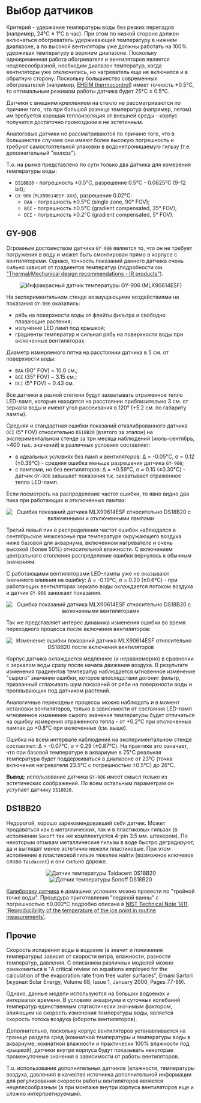 # Выбор датчиков

Критерий - удержание температуры воды без резких перепадов (например, 24°C ± 1°C в час). При этом по низкой стороне должен включаться обогреватель удерживающий температуру в нижнем диапазоне, а по высокой вентиляторы уже должны работать на 100% удерживая температуру в верхнем диапазоне. Поскольку одновременная работа обогревателя и вентиляторов является нецелесообразной, необходим диапазон температур, когда вентиляторы уже отключились, но нагреватель еще не включился и в обратную сторону. Поскольку большинство современных обогревателей (например, [EHEIM thermocontrol](https://eheim.com/en_GB/aquatics/technology/aquarium-heaters/thermocontrol-e/thermocontrol-e-100)) имеет точность ±0.5°C, то оптимальным режимом работы датчика будет 25°C ± 0.5°C.

Датчики с внешним креплением на стекло не рассматриваются по причине того, что при большой разнице температур (например, летом) им требуется хорошая теплоизоляция от внешней среды - корпус получится достаточно громоздким и не эстетичным.

Аналоговые датчики не рассматриваются по причине того, что в большинстве случаев они имеют более высокую погрешность и требуют самостоятельной упаковки в водонепроницаемую гильзу (т.е. дополнительный "колхоз").

Т.о. на рынке представлено по сути только два датчика для измерения температуры воды:

* `DS18B20` - погрешность ±0.5°C, разрешение 0.5°C - 0.0625°C (9-12 bit);
* `GY-906` (`MLX90614ESF-XXX`), разрешение 0.02°C:
  * `BAA` - погрешность ±0.5°C (single zone, 90° FOV);
  * `BCC` - погрешность ±0.5°C (gradient compensated, 35° FOV);
  * `DCI` - погрешность ±0.2°C (gradient compensated, 5° FOV).

## GY-906

Огромным достоинством датчика `GY-906` является то, что он не требует погружения в воду и может быть смонтирован прямо в корпусе с вентиляторами. Однако, точность показаний данного датчика очень сильно зависит от градиентов температур (подробности см. ["Thermal/Mechanical design recommendations - IR products"](https://www.melexis.com/en/documents/documentation/application-notes/application-note-thermal-mechanical-design-recommendations-ir-products)).

<p align='center'>
<img src='https://user-images.githubusercontent.com/802583/176477094-f5bf7147-70e4-43d1-a71e-466fc770dcf4.jpg' alt='Инфракрасный датчик температуры GY-906 (MLX90614ESF)' title='Инфракрасный датчик температуры GY-906 (MLX90614ESF)'>
</p>

На экспериментальном стенде возмущающими воздействиями на показания `GY-906` оказались:

* рябь на поверхности воды от флейты фильтра и свободно плавающие растения;
* излучение LED ламп под крышкой;
* градиенты температур и сильная рябь на поверхности воды при включенных вентиляторах.

Диаметр измеряемого пятна на расстоянии датчика в 5 см. от поверхности воды:

* `BAA` (90° FOV) ~ 10.0 см.;
* `BCC` (35° FOV) ~ 3.15 см.;
* `DCI` (5° FOV)  ~ 0.43 см.

Все датчики в разной степени будут захватывать отраженное тепло LED-ламп, которые находятся на расстоянии приблизительно 3 см. от зеркала воды и имеют угол рассеивания в 120° (+5.2 см. по габариту лампы).

Средняя и стандартная ошибки показаний откалиброванного датчика `DCI` (5° FOV) относительно `DS18B20` (взятого за эталон) на экспериментальном стенде за три месяца наблюдений (июль-сентябрь, ~400 тыс. значений) в различных условиях составляет:

* в идеальных условиях без ламп и вентиляторов: Δ = -0.05°C, σ = 0.12 (±0.36°C) - средняя ошибка меньше разрешения датчика `GY-906`;
* с лампами, но без вентиляторов: Δ = +0.59°C, σ = 0.10 (±0.30°C) - датчик `GY-906` завышает показания т.к. захватывает отраженное тепло LED-ламп.

Если посмотреть на распределение частот ошибки, то явно видно два пика при работающих и отключенных лампах:

<p align='center'>
<img src='https://user-images.githubusercontent.com/802583/193416302-1094a08d-c19b-4fe7-85d5-1e8db1934f38.png' alt='Ошибка показаний датчика MLX90614ESF относительно DS18B20 с включенными и отключенными лампами' title='Ошибка показаний датчика MLX90614ESF относительно DS18B20 с включенными и отключенными лампами'>
</p>

Третий левый пик в распределении частот ошибок наблюдался в сентябрьское межсезонье при температуре окружающего воздуха ниже базовой для аквариума, включенном нагревателе и очень высокой (более 50%) относительной влажности. С включением центрального отопления распределение ошибки вернулось к обычным значениям.

С работающими вентиляторами LED-лампы уже не оказывают значимого влияния на ошибку: Δ = -0.19°C, σ = 0.20 (±0.6°C) - при работающих вентиляторах зеркало воды охлаждается потоком воздуха и датчик `GY-906` занижает показания.

<p align='center'>
<img src='https://user-images.githubusercontent.com/802583/193419477-05bb6db1-d814-4b8c-9033-8a739bb2c6c4.png' alt='Ошибка показаний датчика MLX90614ESF относительно DS18B20 с включенными вентиляторами' title='Ошибка показаний датчика MLX90614ESF относительно DS18B20 с включенными вентиляторами'>
</p>

Так же представляет интерес динамика изменения ошибки во время переходного процесса после включения вентиляторов:

<p align='center'>
<img src='https://user-images.githubusercontent.com/802583/193423167-d99b82a1-4650-499b-9052-245b11cf4923.png' alt='Изменение ошибки показаний датчика MLX90614ESF относительно DS18B20 после включения вентиляторов' title='Изменение ошибки показаний датчика MLX90614ESF относительно DS18B20 после включения вентиляторов'>
</p>

Корпус датчика охлаждается медленнее (и неравномерно) в сравнении с зеркалом воды сразу после начала движения воздуха. В результате изменения градиентов температур наблюдается мгновенное изменение "сырого" значения ошибки, которое впоследствии догонит фильтр, призванный сглаживать шум показаний от ряби на поверхности воды и проплывающих под датчиком растений.

Аналогичные переходные процессы можно наблюдать и в момент остановки вентиляторов, только в зависимости от состояния LED-ламп мгновенное изменение сырого значения температуры будет отличаться на ошибку измерения отраженного тепла - от +0.2°C при отключенных лампах до +0.8°C при включенных (см. выше).

Ошибка на всем интервале наблюдений на экспериментальном стенде составляет: Δ = -0.07°C, σ = 0.29 (±0.87°C). На практике это означает, что при базовой температуре в аквариуме в 25°C реальная температура будет поддерживаться в диапазоне от 23°C (точка включения нагревателя 23.5°C с погрешностью ±0.5°C) до 26°C.

**Вывод**: использование датчика `GY-906` имеет смысл только из эстетических соображений. По всем остальным параметрам он уступает датчику `DS18B20`.

## DS18B20

Недорогой, хорошо зарекомендовавший себя датчик. Может продаваться как в металлических, так и в пластиковых гильзах (в исполнении `Sonoff` так же комплектуется 4-pin 3.5 мм. штекером). По некоторым отзывам металлические гильзы в воде быстро деградируют, да и выглядят менее эстетично нежели пластиковые. При этом исполнение в пластиковой гильзе тяжелее найти (возможное ключевое слово `Taidacent`) и они сильно дороже.

<p align='center'>
<img src='https://user-images.githubusercontent.com/802583/176454294-fe8db34e-dad3-4ecc-89b3-c7a3c1a94082.jpg' alt='Датчик температуры Taidacent DS18B20' title='Датчик температуры Taidacent DS18B20'>
<img src='https://user-images.githubusercontent.com/802583/176454288-ba2da170-ebb5-49fd-b607-00f94f304944.jpg' alt='Датчик температуры Sonoff DS18B20' title='Датчик температуры Sonoff DS18B20'>
</p>

[Калибровку датчика](https://www.kandrsmith.org/RJS/Misc/Thermometers/absolute_ds18b20.html) в домашних условиях можно провести по "тройной точке воды". Процедура приготовления "ледяной ванны" с погрешностью ±0.002°C подробно описана в [NIST Technical Note 1411, 'Reproducibility of the temperature of the ice point in routine measurements'](https://nvlpubs.nist.gov/nistpubs/Legacy/TN/nbstechnicalnote1411.pdf).

## Прочие

Скорость испарения воды в водоеме (а значит и понижение температуры) зависит от скорости ветра, влажности, разности температур, давления. С описанием различных моделей можно ознакомиться в "A critical review on equations employed for the calculation of the evaporation rate from free water surfaces", Ernani Sartori (журнал Solar Energy, Volume 68, Issue 1, January 2000, Pages 77-89).

Однако, данные модели используются на больших водоемах и интервалах времени. В условиях аквариума и суточных колебаний температур единственным статистически значимым фактором, влияющим на скорость изменения температуры воды, является скорость потока воздуха (обороты вентиляторов).

Дополнительно, поскольку корпус вентиляторов устанавливается на границе раздела сред (комнатной температуры и температуры воды в аквариуме, комнатной влажности и практически 100% влажности под крышкой), датчики внутри корпуса будут показывать некоторые промежуточные значения в зависимости от работы вентиляторов.

Т.о. использование дополнительных датчиков (влажности, температуры воздуха, давления) в качестве источника дополнительной информации для регулирования скорости работы вентиляторов является нецелесообразным (а при монтаже внутри корпуса вентиляторов еще и сложно интерпретируемым).
